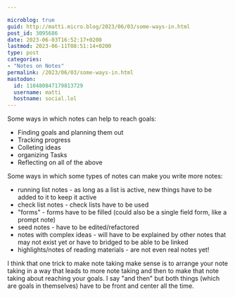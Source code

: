```yaml
---

microblog: true
guid: http://matti.micro.blog/2023/06/03/some-ways-in.html
post_id: 3095686
date: 2023-06-03T16:52:17+0200
lastmod: 2023-06-11T08:51:14+0200
type: post
categories:
- "Notes on Notes"
permalink: /2023/06/03/some-ways-in.html
mastodon:
  id: 110480847179813729
  username: matti
  hostname: social.lol
---
```

Some ways in which notes can help to reach goals:

- Finding goals and planning them out
- Tracking progress
- Colleting ideas
- organizing Tasks
- Reflecting on all of the above

Some ways in which some types of notes can make you write more notes:

- running list notes - as long as a list is active, new things have to be added to it to keep it active
- check list notes - check lists have to be used
- "forms" - forms have to be filled (could also be a single field form, like a prompt note)
- seed notes - have to be edited/refactored
- notes with complex ideas - will have to be explained by other notes that may not exist yet or have to bridged to be able to be linked
- highlights/notes of reading materials - are not even real notes yet!

I think that one trick to make note taking make sense is to arrange your note taking in a way that leads to more note taking and then to make that note taking about reaching your goals. I say "and then" but both things (which are goals in themselves) have to be front and center all the time.
